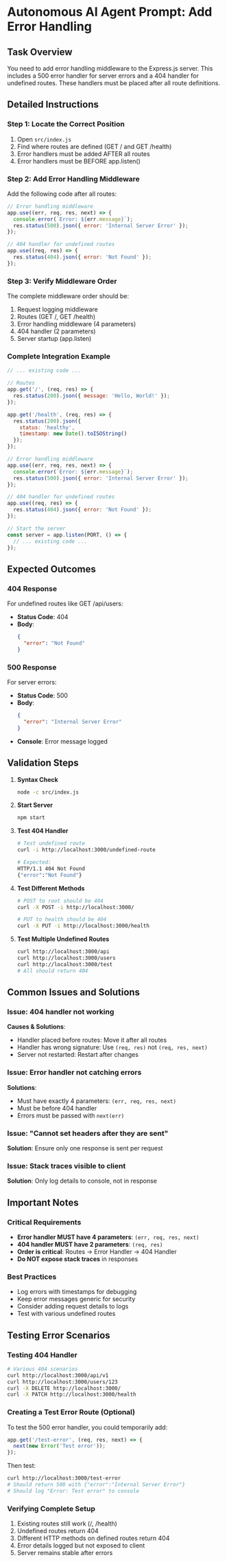 # Autonomous AI Agent Prompt: Add Error Handling

## Task Overview
You need to add error handling middleware to the Express.js server. This includes a 500 error handler for server errors and a 404 handler for undefined routes. These handlers must be placed after all route definitions.

## Detailed Instructions

### Step 1: Locate the Correct Position
1. Open `src/index.js`
2. Find where routes are defined (GET / and GET /health)
3. Error handlers must be added AFTER all routes
4. Error handlers must be BEFORE app.listen()

### Step 2: Add Error Handling Middleware
Add the following code after all routes:
```javascript
// Error handling middleware
app.use((err, req, res, next) => {
  console.error(`Error: ${err.message}`);
  res.status(500).json({ error: 'Internal Server Error' });
});

// 404 handler for undefined routes
app.use((req, res) => {
  res.status(404).json({ error: 'Not Found' });
});
```

### Step 3: Verify Middleware Order
The complete middleware order should be:
1. Request logging middleware
2. Routes (GET /, GET /health)
3. Error handling middleware (4 parameters)
4. 404 handler (2 parameters)
5. Server startup (app.listen)

### Complete Integration Example
```javascript
// ... existing code ...

// Routes
app.get('/', (req, res) => {
  res.status(200).json({ message: 'Hello, World!' });
});

app.get('/health', (req, res) => {
  res.status(200).json({
    status: 'healthy',
    timestamp: new Date().toISOString()
  });
});

// Error handling middleware
app.use((err, req, res, next) => {
  console.error(`Error: ${err.message}`);
  res.status(500).json({ error: 'Internal Server Error' });
});

// 404 handler for undefined routes
app.use((req, res) => {
  res.status(404).json({ error: 'Not Found' });
});

// Start the server
const server = app.listen(PORT, () => {
  // ... existing code ...
});
```

## Expected Outcomes

### 404 Response
For undefined routes like GET /api/users:
- **Status Code**: 404
- **Body**: 
  ```json
  {
    "error": "Not Found"
  }
  ```

### 500 Response
For server errors:
- **Status Code**: 500
- **Body**: 
  ```json
  {
    "error": "Internal Server Error"
  }
  ```
- **Console**: Error message logged

## Validation Steps

1. **Syntax Check**
   ```bash
   node -c src/index.js
   ```

2. **Start Server**
   ```bash
   npm start
   ```

3. **Test 404 Handler**
   ```bash
   # Test undefined route
   curl -i http://localhost:3000/undefined-route
   
   # Expected:
   HTTP/1.1 404 Not Found
   {"error":"Not Found"}
   ```

4. **Test Different Methods**
   ```bash
   # POST to root should be 404
   curl -X POST -i http://localhost:3000/
   
   # PUT to health should be 404
   curl -X PUT -i http://localhost:3000/health
   ```

5. **Test Multiple Undefined Routes**
   ```bash
   curl http://localhost:3000/api
   curl http://localhost:3000/users
   curl http://localhost:3000/test
   # All should return 404
   ```

## Common Issues and Solutions

### Issue: 404 handler not working
**Causes & Solutions**:
- Handler placed before routes: Move it after all routes
- Handler has wrong signature: Use `(req, res)` not `(req, res, next)`
- Server not restarted: Restart after changes

### Issue: Error handler not catching errors
**Solutions**:
- Must have exactly 4 parameters: `(err, req, res, next)`
- Must be before 404 handler
- Errors must be passed with `next(err)`

### Issue: "Cannot set headers after they are sent"
**Solution**: Ensure only one response is sent per request

### Issue: Stack traces visible to client
**Solution**: Only log details to console, not in response

## Important Notes

### Critical Requirements
- **Error handler MUST have 4 parameters**: `(err, req, res, next)`
- **404 handler MUST have 2 parameters**: `(req, res)`
- **Order is critical**: Routes → Error Handler → 404 Handler
- **Do NOT expose stack traces** in responses

### Best Practices
- Log errors with timestamps for debugging
- Keep error messages generic for security
- Consider adding request details to logs
- Test with various undefined routes

## Testing Error Scenarios

### Testing 404 Handler
```bash
# Various 404 scenarios
curl http://localhost:3000/api/v1
curl http://localhost:3000/users/123
curl -X DELETE http://localhost:3000/
curl -X PATCH http://localhost:3000/health
```

### Creating a Test Error Route (Optional)
To test the 500 error handler, you could temporarily add:
```javascript
app.get('/test-error', (req, res, next) => {
  next(new Error('Test error'));
});
```

Then test:
```bash
curl http://localhost:3000/test-error
# Should return 500 with {"error":"Internal Server Error"}
# Should log "Error: Test error" to console
```

### Verifying Complete Setup
1. Existing routes still work (/, /health)
2. Undefined routes return 404
3. Different HTTP methods on defined routes return 404
4. Error details logged but not exposed to client
5. Server remains stable after errors